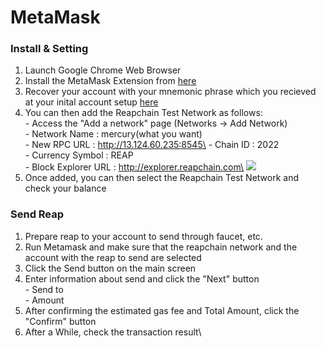 # MetaMask

### Install & Setting

1. Launch Google Chrome Web Browser
2. Install the MetaMask Extension from [here](https://chrome.google.com/webstore/detail/metamask/nkbihfbeogaeaoehlefnkodbefgpgknn)
3. Recover your account with your mnemonic phrase which you recieved at your inital account setup [here](../user-guides/account.md#creating-an-account)
4. You can then add the Reapchain Test Network as follows:\
   \- Access the "Add a network" page (Networks  -> Add Network)\
   \- Network Name : mercury(what you want)\
   \- New RPC URL : http://13.124.60.235:8545\
   \- Chain ID : 2022\
   \- Currency Symbol : REAP\
   \- Block Explorer URL : http://explorer.reapchain.com\
   ![](../.gitbook/assets/add\_a\_network\_metamask.JPG)
5. Once added, you can then select the Reapchain Test Network and check your balance

### Send Reap

1. Prepare reap to your account to send through faucet, etc.
2. Run Metamask and make sure that the reapchain network and the account with the reap to send are selected
3. Click the Send button on the main screen
4. Enter information about send and click the "Next" button\
   \- Send to\
   \- Amount
5. After confirming the estimated gas fee and Total Amount, click the "Confirm" button
6. After a While, check the transaction result\
